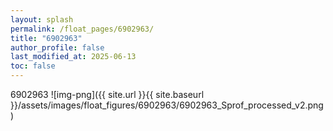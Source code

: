 ```yaml
---
layout: splash
permalink: /float_pages/6902963/
title: "6902963"
author_profile: false
last_modified_at: 2025-06-13
toc: false
---
```

 
6902963
![img-png]({{ site.url }}{{ site.baseurl }}/assets/images/float_figures/6902963/6902963_Sprof_processed_v2.png)